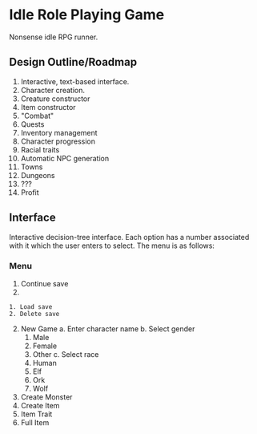 # Idle Role Playing Game
Nonsense idle RPG runner.


## Design Outline/Roadmap

1. Interactive, text-based interface.
2. Character creation.
3. Creature constructor
4. Item constructor
5. "Combat"
6. Quests
7. Inventory management
8. Character progression
9. Racial traits
10. Automatic NPC generation
11. Towns
12. Dungeons
13. ???
14. Profit


## Interface

Interactive decision-tree interface. Each option has a number associated with it
which the user enters to select. The menu is as follows:

### Menu

1. Continue save
  1. <List of save files>
    1. Load save
    2. Delete save
2. New Game
  a. Enter character name
  b. Select gender
    1. Male
    2. Female
    3. Other
  c. Select race
    1. Human
    2. Elf
    3. Ork
    4. Wolf
3. Create Monster
4. Create Item
  1. Item Trait
  2. Full Item
